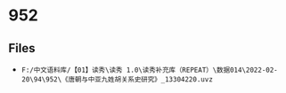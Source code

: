 # 952

## Files

- `F:/中文语料库/【01】读秀\读秀 1.0\读秀补充库（REPEAT）\数据014\2022-02-20\94\952\《唐朝与中亚九姓胡关系史研究》_13304220.uvz`
